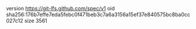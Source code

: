 version https://git-lfs.github.com/spec/v1
oid sha256:176b7effe7eda5febc0f471beb3c7a6a3156a15ef37e840575bc8ba0cc027c12
size 3561
